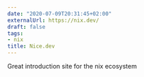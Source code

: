 ```yaml
---
date: "2020-07-09T20:31:45+02:00"
externalUrl: https://nix.dev/
draft: false
tags:
- nix
title: Nice.dev
---
```

Great introduction site for the nix ecosystem
